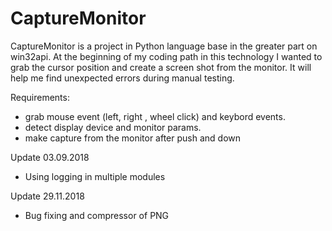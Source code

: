 # CaptureMonitor
CaptureMonitor is a project in Python language base in the greater part on win32api.
At the beginning of my coding path in this technology I wanted to grab the cursor position and create a screen shot from the monitor.
It will help me find unexpected errors during manual testing.

Requirements:
- grab mouse event (left, right , wheel click) and keybord events.
- detect display device and monitor params.
- make capture from the monitor after push and down 

Update 03.09.2018
- Using logging in multiple modules

Update 29.11.2018
- Bug fixing and compressor of PNG



